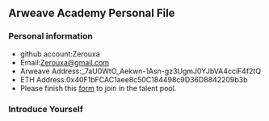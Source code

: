 ## Arweave Academy Personal File

### Personal information

- github account:Zerouxa
- Email:Zerouxa@gmail.com
- Arweave Address:_7aU0WtO_Aekwn-1Asn-gz3UgmJ0YJbVA4cciF4f2tQ
- ETH Address:0x40F1bFCAC1aee8c50C184498c9D36D8842209b3b
- Please finish this [form](https://docs.google.com/forms/d/e/1FAIpQLSfWA5fIIcBgmRppm3jNz5vmf9Mai_QMVil-2pO4r7YKn_Zhtw/viewform?usp=sf_link) to join in the talent pool.

### Introduce Yourself
